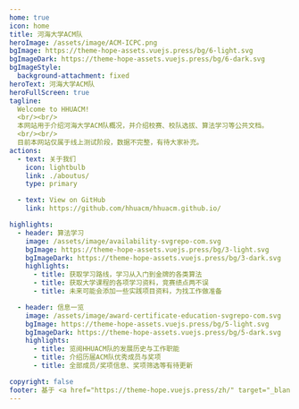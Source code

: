 ```yaml
---
home: true
icon: home
title: 河海大学ACM队
heroImage: /assets/image/ACM-ICPC.png
bgImage: https://theme-hope-assets.vuejs.press/bg/6-light.svg
bgImageDark: https://theme-hope-assets.vuejs.press/bg/6-dark.svg
bgImageStyle:
  background-attachment: fixed
heroText: 河海大学ACM队
heroFullScreen: true
tagline:
  Welcome to HHUACM!
  <br/><br/>
  本网站用于介绍河海大学ACM队概况，并介绍校赛、校队选拔、算法学习等公共文档。
  <br/><br/>
  目前本网站仅属于线上测试阶段，数据不完整，有待大家补充。
actions:
  - text: 关于我们
    icon: lightbulb
    link: ./aboutus/
    type: primary

  - text: View on GitHub
    link: https://github.com/hhuacm/hhuacm.github.io/

highlights:
  - header: 算法学习
    image: /assets/image/availability-svgrepo-com.svg
    bgImage: https://theme-hope-assets.vuejs.press/bg/3-light.svg
    bgImageDark: https://theme-hope-assets.vuejs.press/bg/3-dark.svg
    highlights:
      - title: 获取学习路线，学习从入门到金牌的各类算法
      - title: 获取大学课程的各项学习资料，竞赛绩点两不误
      - title: 未来可能会添加一些实践项目资料，为找工作做准备

  - header: 信息一览
    image: /assets/image/award-certificate-education-svgrepo-com.svg
    bgImage: https://theme-hope-assets.vuejs.press/bg/5-light.svg
    bgImageDark: https://theme-hope-assets.vuejs.press/bg/5-dark.svg
    highlights:
      - title: 览阅HHUACM队的发展历史与工作职能
      - title: 介绍历届ACM队优秀成员与奖项
      - title: 全部成员/奖项信息、奖项筛选等有待更新

copyright: false
footer: 基于 <a href="https://theme-hope.vuejs.press/zh/" target="_blank">VuePress Theme Hope</a> 搭建 | MIT 协议，版权所有 © 2023 - 至今    HHUACM Team
---
```

